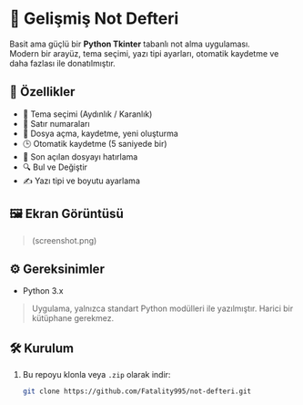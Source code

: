 # 📝 Gelişmiş Not Defteri

Basit ama güçlü bir **Python Tkinter** tabanlı not alma uygulaması.  
Modern bir arayüz, tema seçimi, yazı tipi ayarları, otomatik kaydetme ve daha fazlası ile donatılmıştır.

## 🚀 Özellikler

- 🎨 Tema seçimi (Aydınlık / Karanlık)
- 🔢 Satır numaraları
- 💾 Dosya açma, kaydetme, yeni oluşturma
- 🕒 Otomatik kaydetme (5 saniyede bir)
- 🧠 Son açılan dosyayı hatırlama
- 🔍 Bul ve Değiştir
- ✍️ Yazı tipi ve boyutu ayarlama

## 🖼️ Ekran Görüntüsü


> (screenshot.png)

## ⚙️ Gereksinimler

- Python 3.x

> Uygulama, yalnızca standart Python modülleri ile yazılmıştır. Harici bir kütüphane gerekmez.

## 🛠️ Kurulum

1. Bu repoyu klonla veya `.zip` olarak indir:
   ```bash
   git clone https://github.com/Fatality995/not-defteri.git
